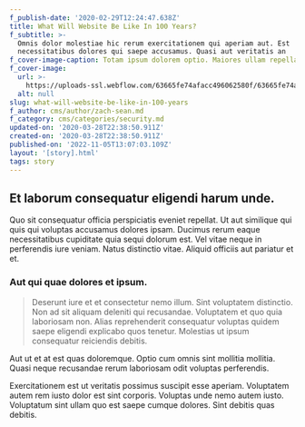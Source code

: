 ```yaml
---
f_publish-date: '2020-02-29T12:24:47.638Z'
title: What Will Website Be Like In 100 Years?
f_subtitle: >-
  Omnis dolor molestiae hic rerum exercitationem qui aperiam aut. Est
  necessitatibus dolores qui saepe accusamus. Quasi aut veritatis an
f_cover-image-caption: Totam ipsum dolorem optio. Maiores ullam repellat sunt adi
f_cover-image:
  url: >-
    https://uploads-ssl.webflow.com/63665fe74afacc496062580f/63665fe74afaccce87625819_1585435118446-image17.jpg
  alt: null
slug: what-will-website-be-like-in-100-years
f_author: cms/author/zach-sean.md
f_category: cms/categories/security.md
updated-on: '2020-03-28T22:38:50.911Z'
created-on: '2020-03-28T22:38:50.911Z'
published-on: '2022-11-05T13:07:03.109Z'
layout: '[story].html'
tags: story
---
```


Et laborum consequatur eligendi harum unde.
-------------------------------------------

Quo sit consequatur officia perspiciatis eveniet repellat. Ut aut similique qui quis qui voluptas accusamus dolores ipsam. Ducimus rerum eaque necessitatibus cupiditate quia sequi dolorum est. Vel vitae neque in perferendis iure veniam. Natus distinctio vitae. Aliquid officiis aut pariatur et et.

### Aut qui quae dolores et ipsum.

> Deserunt iure et et consectetur nemo illum. Sint voluptatem distinctio. Non ad sit aliquam deleniti qui recusandae. Voluptatem et quo quia laboriosam non. Alias reprehenderit consequatur voluptas quidem saepe eligendi explicabo quos tenetur. Molestias ut ipsum consequatur reiciendis debitis.

Aut ut et at est quas doloremque. Optio cum omnis sint mollitia mollitia. Quasi neque recusandae rerum laboriosam odit voluptas perferendis.

Exercitationem est ut veritatis possimus suscipit esse aperiam. Voluptatem autem rem iusto dolor est sint corporis. Voluptas unde nemo autem iusto. Voluptatum sint ullam quo est saepe cumque dolores. Sint debitis quas debitis.
